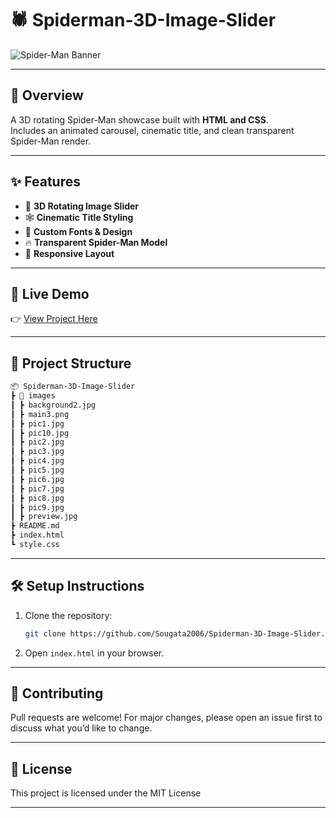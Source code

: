 # 🕷️ Spiderman-3D-Image-Slider

![Spider-Man Banner](images/preview.png)  

---

## 📖 Overview
A 3D rotating Spider-Man showcase built with **HTML and CSS**.  
Includes an animated carousel, cinematic title, and clean transparent Spider-Man render.

---

## ✨ Features
- 🎡 **3D Rotating Image Slider**
- 🕸️ **Cinematic Title Styling**
- 🎨 **Custom Fonts & Design**
- 🔥 **Transparent Spider-Man Model**
- 📱 **Responsive Layout**

---

## 🚀 Live Demo
👉 [View Project Here](https://sougata2006.github.io/Spiderman-3D-Image-Slider/)  

---

## 📂 Project Structure
```bash
📦 Spiderman-3D-Image-Slider
┣ 📂 images
┃ ┣ background2.jpg
┃ ┣ main3.png
┃ ┣ pic1.jpg
┃ ┣ pic10.jpg
┃ ┣ pic2.jpg
┃ ┣ pic3.jpg
┃ ┣ pic4.jpg
┃ ┣ pic5.jpg
┃ ┣ pic6.jpg
┃ ┣ pic7.jpg
┃ ┣ pic8.jpg
┃ ┣ pic9.jpg
┃ ┣ preview.jpg
┣ README.md
┣ index.html
┗ style.css
```

---

## 🛠️ Setup Instructions
1. Clone the repository:
   ```bash
   git clone https://github.com/Sougata2006/Spiderman-3D-Image-Slider.git
2. Open ``` index.html ``` in your browser.

---

## 🤝 Contributing
Pull requests are welcome! For major changes, please open an issue first to discuss what you’d like to change.

---

## 📜 License
This project is licensed under the MIT License

---
